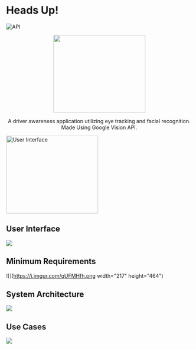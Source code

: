# Heads Up!
![API](https://img.shields.io/badge/API-15%2B-brightgreen.svg?style=flat)

<p align="center">
	<img src="https://i.imgur.com/F7gKEBK.png" width="249" height ="210"/>
</p>
<p align="center">
A driver awareness application utilizing eye tracking and facial recognition.
Made Using Google Vision API.
</p>


<p align="left">
	<img src="https://i.imgur.com/yReGjWb.png" width="249" height ="210" title="User Interface"/>
</p>
<p align="left">

## User Interface
![](https://i.imgur.com/yReGjWb.png)

## Minimum Requirements
![](https://i.imgur.com/qUFMHfh.png width="217" height="464")

## System Architecture
![](https://i.imgur.com/nIkpTw5.png)

## Use Cases
![](https://i.imgur.com/Zx6YTz9.png)
